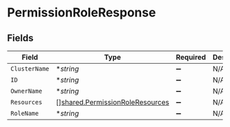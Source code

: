 # PermissionRoleResponse


## Fields

| Field                                                                                     | Type                                                                                      | Required                                                                                  | Description                                                                               |
| ----------------------------------------------------------------------------------------- | ----------------------------------------------------------------------------------------- | ----------------------------------------------------------------------------------------- | ----------------------------------------------------------------------------------------- |
| `ClusterName`                                                                             | **string*                                                                                 | :heavy_minus_sign:                                                                        | N/A                                                                                       |
| `ID`                                                                                      | **string*                                                                                 | :heavy_minus_sign:                                                                        | N/A                                                                                       |
| `OwnerName`                                                                               | **string*                                                                                 | :heavy_minus_sign:                                                                        | N/A                                                                                       |
| `Resources`                                                                               | [][shared.PermissionRoleResources](../../../pkg/models/shared/permissionroleresources.md) | :heavy_minus_sign:                                                                        | N/A                                                                                       |
| `RoleName`                                                                                | **string*                                                                                 | :heavy_minus_sign:                                                                        | N/A                                                                                       |